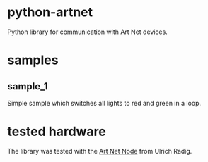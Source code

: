 # python-artnet #
Python library for communication with Art Net devices.

# samples #
## sample_1 ##
Simple sample which switches all lights to red and green in a loop.

# tested hardware #
The library was tested with the [Art Net Node](https://www.ulrichradig.de/home/index.php/dmx/4-x-rdm-art-net-node) from Ulrich Radig. 